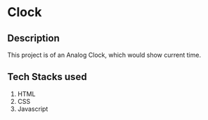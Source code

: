 # Clock

## Description
This project is of an Analog Clock, which would show current time.

## Tech Stacks used 
1. HTML
2. CSS
3. Javascript
